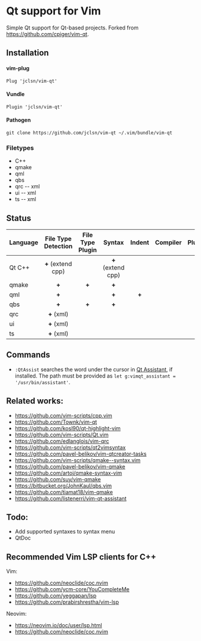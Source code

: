 # Qt support for Vim

Simple Qt support for Qt-based projects. Forked from https://github.com/cpiger/vim-qt.

## Installation

#### vim-plug
```vim
Plug 'jclsn/vim-qt'
```

#### Vundle
```vim
Plugin 'jclsn/vim-qt'
```

#### Pathogen
```vim
git clone https://github.com/jclsn/vim-qt ~/.vim/bundle/vim-qt
```

### Filetypes

* C++
* qmake
* qml
* qbs
* qrc -- xml
* ui -- xml
* ts -- xml

## Status

| Language | File Type Detection | File Type Plugin |       Syntax       |     Indent    | Compiler | Plugin |
| :------- | :-----------------: | :--------------: | :----------------: | :-----------: | :------: | :----: |
|  Qt C++  |  **+** (extend cpp) |                  | **+** (extend cpp) |               |          |        |
|  qmake   |        **+**        |      **+**       |        **+**       |               |          |        |
|   qml    |        **+**        |                  |        **+**       |     **+**     |          |        |
|   qbs    |        **+**        |      **+**       |        **+**       |               |          |        |
|   qrc    |     **+** (xml)     |                  |                    |               |          |        |
|    ui    |     **+** (xml)     |                  |                    |               |          |        |
|    ts    |     **+** (xml)     |                  |                    |               |          |        |


## Commands

* ``:QtAssist`` searches the word under the cursor in [Qt Assistant](https://doc.qt.io/qt-6/assistant-quick-guide.html), if installed. 
The path must be provided as ``let g:vimqt_assistant = '/usr/bin/assistant'``.

## Related works:

* https://github.com/vim-scripts/cpp.vim
* https://github.com/Townk/vim-qt
* https://github.com/kosl90/qt-highlight-vim
* https://github.com/vim-scripts/Qt.vim
* https://github.com/edlanglois/vim-qrc
* https://github.com/vim-scripts/qt2vimsyntax
* https://github.com/pavel-belikov/vim-qtcreator-tasks
* https://github.com/vim-scripts/qmake--syntax.vim
* https://github.com/pavel-belikov/vim-qmake
* https://github.com/artoj/qmake-syntax-vim
* https://github.com/suy/vim-qmake
* https://bitbucket.org/JohnKaul/qbs.vim
* https://github.com/tiamat18/vim-qmake
* https://github.com/listenerri/vim-qt-assistant

## Todo:

* Add supported syntaxes to syntax menu
* QtDoc

## Recommended Vim LSP clients for C++
Vim:
* https://github.com/neoclide/coc.nvim
* https://github.com/ycm-core/YouCompleteMe
* https://github.com/yeggapan/lsp
* https://github.com/prabirshrestha/vim-lsp

Neovim:
* https://neovim.io/doc/user/lsp.html
* https://github.com/neoclide/coc.nvim
